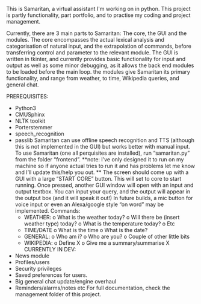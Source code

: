 This is Samaritan, a virtual assistant I'm working on in python.  This project is partly functionality, part portfolio, and to practise my coding and project management.

Currently, there are 3 main parts to Samaritan: The core, the GUI and the modules.
The core encompasses the actual lexical analysis and categorisation of natural input, and the extrapolation of commands, before transferring control and parameter to the relevant module.
The GUI is written in tkinter, and currently provides basic functionality for input and output as well as some minor debugging, as it allows the back end modules to be loaded before the main loop.
the modules give Samaritan its primary functionality, and range from weather, to time, Wikipedia queries, and general chat.

PREREQUISITES: 
-	Python3
-	CMUSphinx
-	NLTK toolkit
-	Porterstemmer
-	speech_recognition
-	passlib
Samaritan can use offline speech recognition and TTS (although this is not implemented in the GUI) but works better with manual input.
To use Samaritan (one all perquisites are installed), run “samaritan.py” from the folder “frontend”.  **note: I’ve only designed it to run on my machine so if anyone actual tries to run it and has problems let me know and I’ll update this/help you out. **
The screen should come up with a GUI with a large “START CORE” button.  This will set to core to start running.  Once pressed, another GUI window will open with an input and output textbox.  You can input your query, and the output will appear in the output box (and it will speak it out!)
In future builds, a mic button for voice input or even an Alexa/google style “on word” may be implemented.
Commands:
	- WEATHER:
		o What is the weather today?
		o Will there be (insert weather type) today?
		o What is the temperature today?
		o Etc
	- TIME/DATE
		o What is the time
		o What is the date?
	- GENERAL:
		o Who am i?
		o Who are you?
		o Couple of other little bits
	- WIKIPEDIA:
		o Define X
		o Give me a summary/summarise X
CURRENTLY IN DEV:
- News module
- Profiles/users
- Security privileges
- Saved preferences for users.
- Big general chat update/engine overhaul
- Reminders/alarms/notes etc
For full documentation, check the management folder of this project.
